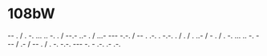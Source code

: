 # 108bW
-- . / . -. ... .. -. . / --.- ..- . / ...- --- -.-. / -- . .-. . -.-. . / . / . ..- / - . / . -. ... .. -. --- / .- / -- . / . -. -.-. --- -. - .-. .- .-.
